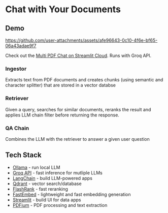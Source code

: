 # Chat with Your Documents


## Demo


https://github.com/user-attachments/assets/afe96643-0c10-4f6e-bf65-06a43adae9f7




Check out the [Multi PDF Chat on Streamlit Cloud](https://multipdfchat-nhf9qnz3cga476guuw2dtn.streamlit.app/). Runs with Groq API.



### Ingestor

Extracts text from PDF documents and creates chunks (using semantic and character splitter) that are stored in a vector databse

### Retriever

Given a query, searches for similar documents, reranks the result and applies LLM chain filter before returning the response.

### QA Chain

Combines the LLM with the retriever to answer a given user question

## Tech Stack

- [Ollama](https://ollama.com/) - run local LLM
- [Groq API](https://groq.com/) - fast inference for mutliple LLMs
- [LangChain](https://www.langchain.com/) - build LLM-powered apps
- [Qdrant](https://qdrant.tech/) - vector search/database
- [FlashRank](https://github.com/PrithivirajDamodaran/FlashRank) - fast reranking
- [FastEmbed](https://qdrant.github.io/fastembed/) - lightweight and fast embedding generation
- [Streamlit](https://streamlit.io/) - build UI for data apps
- [PDFium](https://pdfium.googlesource.com/pdfium/) - PDF processing and text extraction


